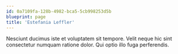 ```yaml
---
id: 0a7109fa-128b-4982-bca5-5cb998253d5b
blueprint: page
title: 'Estefania Leffler'
---
```

Nesciunt ducimus iste et voluptatem sit tempore. Velit neque hic sint consectetur numquam ratione dolor. Qui optio illo fuga perferendis.